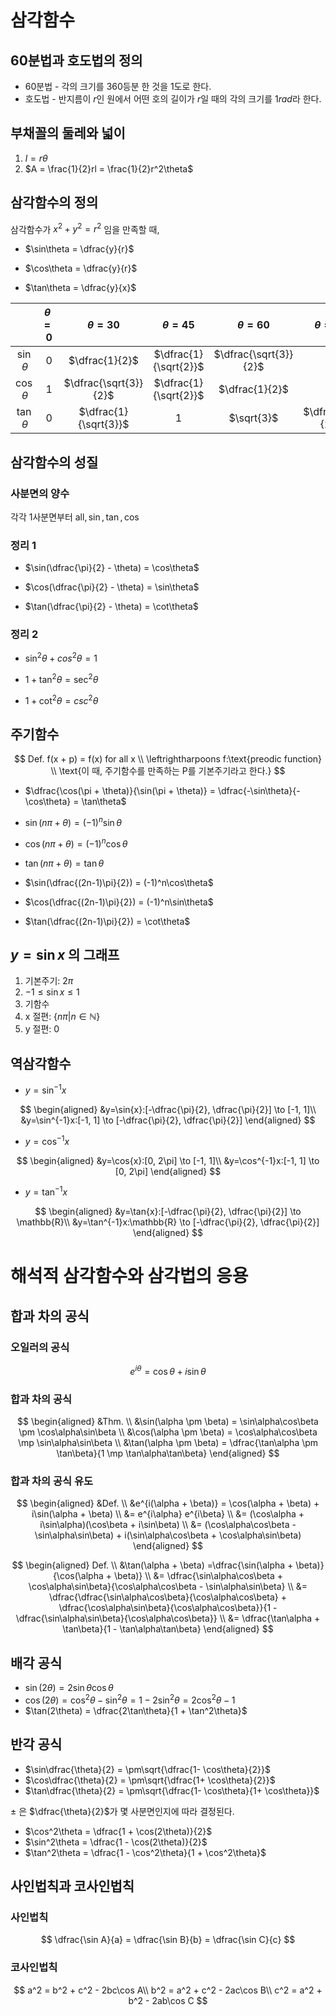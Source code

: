 # 삼각함수

## 60분법과 호도법의 정의

- 60분법 - 각의 크기를 360등분 한 것을 1도로 한다.
- 호도법 - 반지름이 $r$인 원에서 어떤 호의 길이가 $r$일 때의 각의 크기를 $1rad$라 한다.

## 부채꼴의 둘레와 넓이

1. $l = r\theta$
2. $A = \frac{1}{2}rl = \frac{1}{2}r^2\theta$


## 삼각함수의 정의

삼각함수가 $x^2 + y^2 = r^2$ 임을 만족할 때,

- $\sin\theta = \dfrac{y}{r}$


- $\cos\theta = \dfrac{y}{r}$


- $\tan\theta = \dfrac{y}{x}$

|              | $\theta = 0$ |     $\theta = 30$     |     $\theta = 45$     |     $\theta = 60$     |  $\theta = 90$   |
| :----------: | :----------: | :-------------------: | :-------------------: | :-------------------: | :--------------: |
| $\sin\theta$ |     $0$      |    $\dfrac{1}{2}$     | $\dfrac{1}{\sqrt{2}}$ | $\dfrac{\sqrt{3}}{2}$ |        1         |
| $\cos\theta$ |     $1$      | $\dfrac{\sqrt{3}}{2}$ | $\dfrac{1}{\sqrt{2}}$ |    $\dfrac{1}{2}$     |        0         |
| $\tan\theta$ |     $0$      | $\dfrac{1}{\sqrt{3}}$ |           1           |      $\sqrt{3}$       | $\dfrac{\pi}{2}$ |

## 삼각함수의 성질

### 사분면의 양수

각각 1사분면부터 $\text{all}, \sin, \tan, \cos$

### 정리 1

- 
  $\sin(\dfrac{\pi}{2} - \theta) = \cos\theta$

- $\cos(\dfrac{\pi}{2} - \theta) = \sin\theta$
- $\tan(\dfrac{\pi}{2} - \theta) = \cot\theta$


### 정리 2

- 
  $\sin^2\theta + cos^2\theta = 1$ 

- $1 + \tan^2\theta = \sec^2\theta$ 
- $1 + \cot^2\theta = csc^2\theta$


## 주기함수

$$
Def. f(x + p) = f(x) for all x \\
\leftrightharpoons f:\text{preodic function} \\
\text{이 때, 주기함수를 만족하는 P를 기본주기라고 한다.}
$$

- 
  $\dfrac{\cos(\pi + \theta)}{\sin(\pi + \theta)} = \dfrac{-\sin\theta}{-\cos\theta} = \tan\theta$ 

- $\sin(n\pi + \theta) = (-1)^n\sin\theta$ 
- $\cos(n\pi + \theta) = (-1)^n\cos\theta$ 
- $\tan(n\pi + \theta) = \tan\theta$ 
- $\sin(\dfrac{(2n-1)\pi}{2}) = (-1)^n\cos\theta$ 
- $\cos(\dfrac{(2n-1)\pi}{2}) = (-1)^n\sin\theta$
- $\tan(\dfrac{(2n-1)\pi}{2}) = \cot\theta$

## $y = \sin x$ 의 그래프

1. 기본주기: 2$\pi$
2. $-1 \le \sin x \le 1$
3. 기함수
4. x 절편: $\{n\pi | n \in \mathbb{N}\}$
5. y 절편: 0


## 역삼각함수

- $y=\sin^{-1}x$

$$
\begin{aligned}
&y=\sin{x}:[-\dfrac{\pi}{2}, \dfrac{\pi}{2}] \to [-1, 1]\\
&y=\sin^{-1}x:[-1, 1] \to [-\dfrac{\pi}{2}, \dfrac{\pi}{2}]
\end{aligned}
$$



- $y=\cos^{-1}x$

$$
\begin{aligned}
&y=\cos{x}:[0, 2\pi] \to [-1, 1]\\
&y=\cos^{-1}x:[-1, 1] \to [0, 2\pi]
\end{aligned}
$$



- $y=\tan^{-1}x$

$$
\begin{aligned}
&y=\tan{x}:[-\dfrac{\pi}{2}, \dfrac{\pi}{2}] \to \mathbb{R}\\
&y=\tan^{-1}x:\mathbb{R} \to [-\dfrac{\pi}{2}, \dfrac{\pi}{2}]
\end{aligned}
$$

# 해석적 삼각함수와 삼각법의 응용

## 합과 차의 공식

### 오일러의 공식

$$
e^{i\theta} = \cos\theta + i\sin\theta
$$

### 합과 차의 공식

$$
\begin{aligned}
&Thm. \\
&\sin(\alpha \pm \beta) = \sin\alpha\cos\beta \pm \cos\alpha\sin\beta \\
&\cos(\alpha \pm \beta) = \cos\alpha\cos\beta \mp \sin\alpha\sin\beta \\
&\tan(\alpha \pm \beta) = \dfrac{\tan\alpha \pm \tan\beta}{1 \mp \tan\alpha\tan\beta}
\end{aligned}
$$

### 합과 차의 공식 유도

$$
\begin{aligned}
&Def. \\
&e^{i(\alpha + \beta)} = \cos(\alpha + \beta) + i\sin(\alpha + \beta) \\
&= e^{i\alpha}  e^{i\beta} \\
&= (\cos\alpha + i\sin\alpha)(\cos\beta + i\sin\beta) \\
&= (\cos\alpha\cos\beta - \sin\alpha\sin\beta) + i(\sin\alpha\cos\beta + \cos\alpha\sin\beta)
\end{aligned}
$$

$$
\begin{aligned}
Def. \\
&\tan(\alpha + \beta) =\dfrac{\sin(\alpha + \beta)}{\cos(\alpha + \beta)} \\
&= \dfrac{\sin\alpha\cos\beta + \cos\alpha\sin\beta}{\cos\alpha\cos\beta - \sin\alpha\sin\beta} \\
&= \dfrac{\dfrac{\sin\alpha\cos\beta}{\cos\alpha\cos\beta} + \dfrac{\cos\alpha\sin\beta}{\cos\alpha\cos\beta}}{1 - \dfrac{\sin\alpha\sin\beta}{\cos\alpha\cos\beta}} \\
&= \dfrac{\tan\alpha + \tan\beta}{1 - \tan\alpha\tan\beta}
\end{aligned}
$$

## 배각 공식

- $\sin(2\theta) = 2\sin\theta\cos\theta$
- $\cos(2\theta) = \cos^2\theta-\sin^2\theta = 1 - 2\sin^2\theta = 2\cos^2\theta - 1$
- $\tan(2\theta) = \dfrac{2\tan\theta}{1 + \tan^2\theta}$


## 반각 공식

- $\sin\dfrac{\theta}{2} = \pm\sqrt{\dfrac{1- \cos\theta}{2}}$
- $\cos\dfrac{\theta}{2} = \pm\sqrt{\dfrac{1+ \cos\theta}{2}}$
- $\tan\dfrac{\theta}{2} = \pm\sqrt{\dfrac{1- \cos\theta}{1+ \cos\theta}}$

$\pm$ 은 $\dfrac{\theta}{2}$가 몇 사분면인지에 따라 결정된다.



- $\cos^2\theta = \dfrac{1 + \cos(2\theta)}{2}$
- $\sin^2\theta = \dfrac{1 - \cos(2\theta)}{2}$
- $\tan^2\theta = \dfrac{1 - \cos^2\theta}{1 + \cos^2\theta}$

## 사인법칙과 코사인법칙

### 사인법칙

$$
\dfrac{\sin A}{a} = \dfrac{\sin B}{b} = \dfrac{\sin C}{c}
$$

### 코사인법칙

$$
a^2 = b^2 + c^2 - 2bc\cos A\\
b^2 = a^2 + c^2 - 2ac\cos B\\
c^2 = a^2 + b^2 - 2ab\cos C
$$

